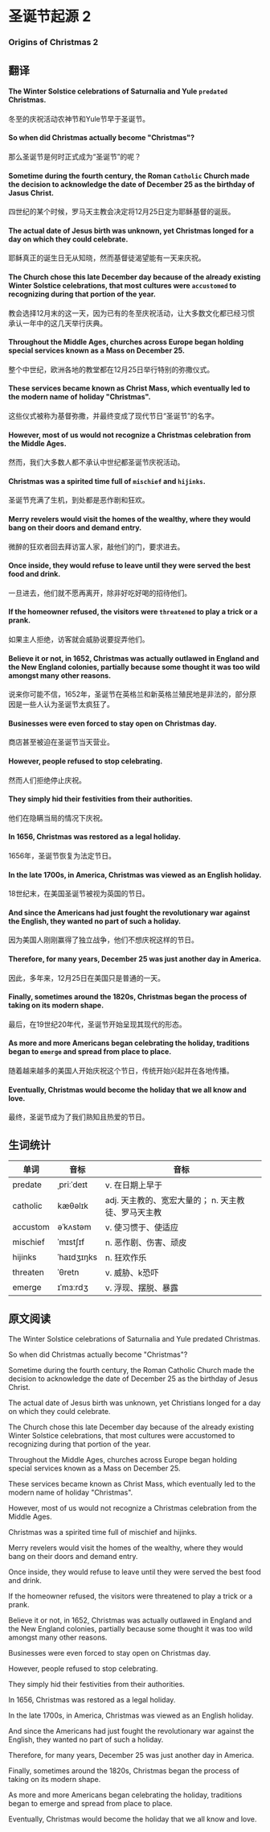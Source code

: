 # 圣诞节起源 2
### Origins of Christmas 2

## 翻译
#### The Winter Solstice celebrations of Saturnalia and Yule `predated` Christmas.
冬至的庆祝活动农神节和Yule节早于圣诞节。
#### So when did Christmas actually become "Christmas"?
那么圣诞节是何时正式成为“圣诞节”的呢？
#### Sometime during the fourth century, the Roman `Catholic` Church made the decision to acknowledge the date of December 25 as the birthday of Jasus Christ.
四世纪的某个时候，罗马天主教会决定将12月25日定为耶稣基督的诞辰。
#### The actual date of Jesus birth was unknown, yet Christmas longed for a day on which they could celebrate.
耶稣真正的诞生日无从知晓，然而基督徒渴望能有一天来庆祝。
#### The Church chose this late December day because of the already existing Winter Solstice celebrations, that most cultures were `accustomed` to recognizing during that portion of the year.
教会选择12月末的这一天，因为已有的冬至庆祝活动，让大多数文化都已经习惯承认一年中的这几天举行庆典。
#### Throughout the Middle Ages, churches across Europe began holding special services known as a Mass on December 25.
整个中世纪，欧洲各地的教堂都在12月25日举行特别的弥撒仪式。
#### These services became known as Christ Mass, which eventually led to the modern name of holiday "Christmas".
这些仪式被称为基督弥撒，并最终变成了现代节日“圣诞节”的名字。
#### However, most of us would not recognize a Christmas celebration from the Middle Ages.
然而，我们大多数人都不承认中世纪都圣诞节庆祝活动。
#### Christmas was a spirited time full of `mischief` and `hijinks`.
圣诞节充满了生机，到处都是恶作剧和狂欢。
#### Merry revelers would visit the homes of the wealthy, where they would bang on their doors and demand entry.
微醉的狂欢者回去拜访富人家，敲他们的门，要求进去。
#### Once inside, they would refuse to leave until they were served the best food and drink.
一旦进去，他们就不愿再离开，除非好吃好喝的招待他们。
#### If the homeowner refused, the visitors were `threatened` to play a trick or a prank.
如果主人拒绝，访客就会威胁说要捉弄他们。
#### Believe it or not, in 1652, Christmas was actually outlawed in England and the New England colonies, partially because some thought it was too wild amongst many other reasons.
说来你可能不信，1652年，圣诞节在英格兰和新英格兰殖民地是非法的，部分原因是一些人认为圣诞节太疯狂了。
#### Businesses were even forced to stay open on Christmas day.
商店甚至被迫在圣诞节当天营业。
#### However, people refused to stop celebrating.
然而人们拒绝停止庆祝。
#### They simply hid their festivities from their authorities.
他们在隐瞒当局的情况下庆祝。
#### In 1656, Christmas was restored as a legal holiday.
1656年，圣诞节恢复为法定节日。
#### In the late 1700s, in America, Christmas was viewed as an English holiday.
18世纪末，在美国圣诞节被视为英国的节日。
#### And since the Americans had just fought the revolutionary war against the English, they wanted no part of such a holiday.
因为美国人刚刚赢得了独立战争，他们不想庆祝这样的节日。
#### Therefore, for many years, December 25 was just another day in America.
因此，多年来，12月25日在美国只是普通的一天。
#### Finally, sometimes around the 1820s, Christmas began the process of taking on its modern shape.
最后，在19世纪20年代，圣诞节开始呈现其现代的形态。
#### As more and more Americans began celebrating the holiday, traditions began to `emerge` and spread from place to place.
随着越来越多的美国人开始庆祝这个节日，传统开始兴起并在各地传播。
#### Eventually, Christmas would become the holiday that we all know and love.
最终，圣诞节成为了我们熟知且热爱的节日。

## 生词统计
| 单词 | 音标 | 音标 |
|-|-|-|
| predate | ˌpriːˈdeɪt | v. 在日期上早于 |
| catholic | kæθəlɪk | adj. 天主教的、宽宏大量的； n. 天主教徒、罗马天主教 |
| accustom | əˈkʌstəm | v. 使习惯于、使适应 |
| mischief | ˈmɪstʃɪf | n. 恶作剧、伤害、顽皮 |
| hijinks | ˈhaɪdʒɪŋks | n. 狂欢作乐 |
| threaten | ˈθretn | v. 威胁、k恐吓 |
| emerge | ɪˈmɜːrdʒ | v. 浮现、摆脱、暴露 |

## 原文阅读
The Winter Solstice celebrations of Saturnalia and Yule predated Christmas.

So when did Christmas actually become "Christmas"?

Sometime during the fourth century, the Roman Catholic Church made the decision to acknowledge the date of December 25 as the birthday of Jesus Christ.

The actual date of Jesus birth was unknown, yet Christians longed for a day on which they could celebrate.

The Church chose this late December day because of the already existing Winter Solstice celebrations, that most cultures were accustomed to recognizing during that portion of the year.

Throughout the Middle Ages, churches across Europe began holding special services known as a Mass on December 25.

These services became known as Christ Mass, which eventually led to the modern name of holiday "Christmas".

However, most of us would not recognize a Christmas celebration from the Middle Ages.

Christmas was a spirited time full of mischief and hijinks.

Merry revelers would visit the homes of the wealthy, where they would bang on their doors and demand entry.

Once inside, they would refuse to leave until they were served the best food and drink.

If the homeowner refused, the visitors were threatened to play a trick or a prank.

Believe it or not, in 1652, Christmas was actually outlawed in England and the New England colonies, partially because some thought it was too wild amongst many other reasons.

Businesses were even forced to stay open on Christmas day.

However, people refused to stop celebrating.

They simply hid their festivities from their authorities.

In 1656, Christmas was restored as a legal holiday.

In the late 1700s, in America, Christmas was viewed as an English holiday.

And since the Americans had just fought the revolutionary war against the English, they wanted no part of such a holiday.

Therefore, for many years, December 25 was just another day in America.

Finally, sometimes around the 1820s, Christmas began the process of taking on its modern shape.

As more and more Americans began celebrating the holiday, traditions began to emerge and spread from place to place.

Eventually, Christmas would become the holiday that we all know and love.

<!-- <src-rtyAudio :src="'https://rtyxmd.gitee.io/rtyresources2019/2019-September/Origins of Christmas 2.mp3'"></src-rtyAudio> -->